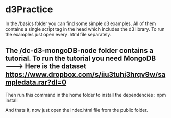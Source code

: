 # d3Practice

In the /basics folder you can find some simple d3 examples. 
All of them contains a single script tag in the head which includes the d3 library.
To run the examples just open every .html file separately.


The /dc-d3-mongoDB-node folder contains a tutorial.
To run the tutorial you need MongoDB  
---> Here is the dataset 
https://www.dropbox.com/s/iiu3tuhj3hrqv9w/sampledata.rar?dl=0  
-------------------------------------------------------------
Then run this command in the home folder to install the dependencies :  npm  install

And thats it, now just open the index.html file from the public folder. 
